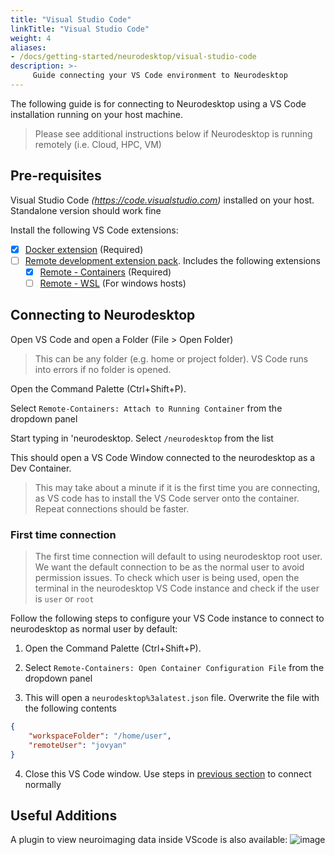 ```yaml
---
title: "Visual Studio Code"
linkTitle: "Visual Studio Code"
weight: 4
aliases: 
- /docs/getting-started/neurodesktop/visual-studio-code
description: >-
     Guide connecting your VS Code environment to Neurodesktop
---
```


The following guide is for connecting to Neurodesktop using a VS Code installation running on your host machine.
> Please see additional instructions below if Neurodesktop is running remotely  (i.e. Cloud, HPC, VM)

## Pre-requisites
Visual Studio Code _(https://code.visualstudio.com)_ installed on your host. Standalone version should work fine

Install the following VS Code extensions:
- [x] [Docker extension](https://marketplace.visualstudio.com/items?itemName=ms-azuretools.vscode-docker) (Required)
- [ ] [Remote development extension pack](https://marketplace.visualstudio.com/items?itemName=ms-vscode-remote.vscode-remote-extensionpack). Includes the following extensions
  - [x] [Remote - Containers](https://marketplace.visualstudio.com/items?itemName=ms-vscode-remote.remote-containers) (Required)
  - [ ] [Remote - WSL](https://marketplace.visualstudio.com/items?itemName=ms-vscode-remote.remote-wsl) (For windows hosts)

## Connecting to Neurodesktop

Open VS Code and open a Folder (File > Open Folder)
> This can be any folder (e.g. home or project folder). VS Code runs into errors if no folder is opened.

Open the Command Palette (Ctrl+Shift+P). 

Select `Remote-Containers: Attach to Running Container` from the dropdown panel

Start typing in 'neurodesktop. Select `/neurodesktop` from the list

This should open a VS Code Window connected to the neurodesktop as a Dev Container. 

> This may take about a minute if it is the first time you are connecting, as VS code has to install the VS Code server onto the container. Repeat connections should be faster.

### First time connection
> The first time connection will default to using neurodesktop root user. We want the default connection to be as the normal user to avoid permission issues.
To check which user is being used, open the terminal in the neurodesktop VS Code instance and check if the user is `user` or `root`

Follow the following steps to configure your VS Code instance to connect to neurodesktop as normal user by default:

1. Open the Command Palette (Ctrl+Shift+P). 

2. Select `Remote-Containers: Open Container Configuration File` from the dropdown panel

3. This will open a `neurodesktop%3alatest.json` file. Overwrite the file with the following contents

```json
{
	"workspaceFolder": "/home/user",
	"remoteUser": "jovyan"
}
```

4. Close this VS Code window. Use steps in [previous section](https://www.neurodesk.org/docs/getting-started/neurodesktop/visual-studio-code/#connecting-to-neurodesktop) to connect normally

## Useful Additions
A plugin to view neuroimaging data inside VScode is also available:
![image](https://user-images.githubusercontent.com/4021595/163663250-4e8894c6-ea26-4224-b619-87f5485880c1.png)

